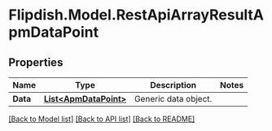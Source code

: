 # Flipdish.Model.RestApiArrayResultApmDataPoint
## Properties

Name | Type | Description | Notes
------------ | ------------- | ------------- | -------------
**Data** | [**List&lt;ApmDataPoint&gt;**](ApmDataPoint.md) | Generic data object. | 

[[Back to Model list]](../README.md#documentation-for-models) [[Back to API list]](../README.md#documentation-for-api-endpoints) [[Back to README]](../README.md)

